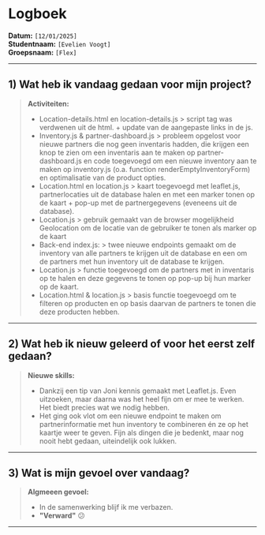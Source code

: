 # Logboek

**Datum:** `[12/01/2025]`  
**Studentnaam:** `[Evelien Voogt]`  
**Groepsnaam:** `[Flex]`

---

## 1) Wat heb ik vandaag gedaan voor mijn project?



> **Activiteiten:**  
> - Location-details.html en location-details.js > script tag was verdwenen uit de html. + update van de aangepaste links in de js.
> - Inventory.js & partner-dashboard.js > probleem opgelost voor nieuwe partners die nog geen inventaris hadden, die krijgen een knop te zien om een inventaris aan te maken op partner-dashboard.js en code toegevoegd om een nieuwe inventory aan te maken op inventory.js (o.a. function renderEmptyInventoryForm) en optimalisatie van de product opties.
> - Location.html en location.js > kaart toegevoegd met leaflet.js, partnerlocaties uit de database halen en met een marker tonen op de kaart + pop-up met de partnergegevens (eveneens uit de database).
> - Location.js > gebruik gemaakt van de browser mogelijkheid Geolocation om de locatie van de gebruiker te tonen als marker op de kaart
> - Back-end index.js: > twee nieuwe endpoints gemaakt om de inventory van alle partners te krijgen uit de database en een om de partners met hun inventory uit de database te krijgen.
> - Location.js > functie toegevoegd om de partners met in inventaris op te halen en deze gegevens te tonen op pop-up bij hun marker op de kaart.
> - Location.html & location.js > basis functie toegevoegd om te filteren op producten en op basis daarvan de partners te tonen die deze producten hebben.


---
## 2) Wat heb ik nieuw geleerd of voor het eerst zelf gedaan?



> **Nieuwe skills:**  
> - Dankzij een tip van Joni kennis gemaakt met Leaflet.js. Even uitzoeken, maar daarna was het heel fijn om er mee te werken. Het biedt precies wat we nodig hebben.
> - Het ging ook vlot om een nieuwe endpoint te maken om partnerinformatie met hun inventory te combineren én ze op het kaartje weer te geven. Fijn als dingen die je bedenkt, maar nog nooit hebt gedaan, uiteindelijk ook lukken.

---

## 3) Wat is mijn gevoel over vandaag?


> **Algmeeen gevoel:**  
> - In de samenwerking blijf ik me verbazen.
> - **"Verward"** :confused:

---


